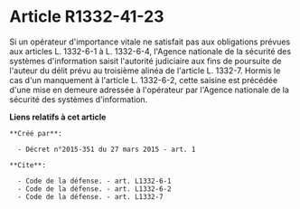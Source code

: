 # Article R1332-41-23

Si un opérateur d'importance vitale ne satisfait pas aux obligations prévues aux articles L. 1332-6-1 à L. 1332-6-4, l'Agence
nationale de la sécurité des systèmes d'information saisit l'autorité judiciaire aux fins de poursuite de l'auteur du délit
prévu au troisième alinéa de l'article L. 1332-7. Hormis le cas d'un manquement à l'article L. 1332-6-2, cette saisine est
précédée d'une mise en demeure adressée à l'opérateur par l'Agence nationale de la sécurité des systèmes d'information.

**Liens relatifs à cet article**

	**Créé par**:

	  - Décret n°2015-351 du 27 mars 2015 - art. 1

	**Cite**:

	  - Code de la défense. - art. L1332-6-1
	  - Code de la défense. - art. L1332-6-2
	  - Code de la défense. - art. L1332-7

